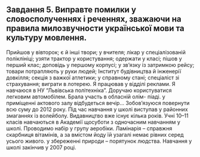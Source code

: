 ## Завдання 5. Виправте помилки у словосполученнях і реченнях, зважаючи на  правила милозвучности української мови та культуру мовлення.

Прийшов у вівторок; є й інші твори; у вчителя; лікар у спеціалізованій
поліклініці; узяти трактор у користування; одержати у класі; пішов у перший
клас; доповідь у першому корпусі; у зв’язку із затримкою рейсу; товари
потрапляють у руки людей; Інститут будівництва й інженерії довкілля; секція
з важкої атлетики; у справному стані; спеціаліст зі страхування; виграти в
лотерею. Я працював у відділі реклами. Я навчаюся в НУ “Львівська політехніка”.
Доручаю користуватися легковим автомобілем. Брала участь в обласній олім-
піаді. у приміщенні актового залу відбудеться вечір… Зобов’язуюся повернути
всю суму до 2012 року. Під час навчання у школі виступав у районних змаганнях із
волейболу. Видавництво вже існує кілька років. Учні 10–11 класів навчаються в
Академії щосуботи з одночасним навчанням у школі. Проводимо набір у групу
аеробіки. Ламінарія – справжня скарбниця вітамінів, а за вмістом йоду їй узагалі
немає рівних серед усього живого. у збереженні природи – порятунок людства.
Навчання у школі закінчив у 2007 році.
